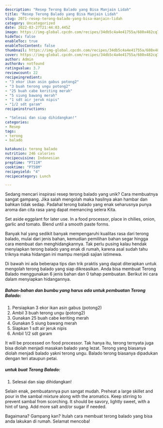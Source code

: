 ```yaml
---
description: "Resep Terong Balado yang Bisa Manjain Lidah"
title: "Resep Terong Balado yang Bisa Manjain Lidah"
slug: 2071-resep-terong-balado-yang-bisa-manjain-lidah
category: Uncategorized
date: 2022-03-27T21:44:03.445Z
image: https://img-global.cpcdn.com/recipes/34db5c4a4e41755a/680x482cq70/terong-balado-foto-resep-utama.jpg
hideToc: false
enableToc: true
enableTocContent: false
thumbnail: https://img-global.cpcdn.com/recipes/34db5c4a4e41755a/680x482cq70/terong-balado-foto-resep-utama.jpg
cover: https://img-global.cpcdn.com/recipes/34db5c4a4e41755a/680x482cq70/terong-balado-foto-resep-utama.jpg
author: Admin
authorAv: notfound
ratingvalue: 3.7
reviewcount: 22
recipeingredient:
- "3 ekor ikan asin gabus potong2"
- "3 buah terong ungu potong2"
- "25 buah cabe keriting merah"
- "5 siung bawang merah"
- "1 sdt air jeruk nipis"
- "1/2 sdt garam"
recipeinstructions:

- "Selesai dan siap dihidangkan!"
categories:
- Resep
tags:
- terong
- balado

katakunci: terong balado 
nutrition: 246 calories
recipecuisine: Indonesian
preptime: "PT11M"
cooktime: "PT58M"
recipeyield: "4"
recipecategory: Lunch

---
```





Sedang mencari inspirasi resep terong balado yang unik? Cara membuatnya sangat gampang. Jika salah mengolah maka hasilnya akan hambar dan bahkan tidak sedap. Padahal terong balado yang enak seharusnya punya aroma dan cita rasa yang dapat memancing selera Kita.





Set aside eggplant for later use. In a food processor, place in chilies, onion, garlic and tomato. Blend until a smooth paste forms.

Banyak hal yang sedikit banyak mempengaruhi kualitas rasa dari terong balado, mulai dari jenis bahan, kemudian pemilihan bahan segar hingga cara membuat dan menghidangkannya. Tak perlu pusing kalau hendak menyiapkan terong balado yang enak di rumah, karena asal sudah tahu triknya maka hidangan ini mampu menjadi sajian istimewa.






Di bawah ini ada beberapa tips dan trik praktis yang dapat diterapkan untuk mengolah terong balado yang siap dikreasikan. Anda bisa membuat Terong Balado menggunakan 6 jenis bahan dan 0 tahap pembuatan. Berikut ini cara dalam menyiapkan hidangannya.

<!--inarticleads1-->

##### Bahan-bahan dan bumbu yang harus ada untuk pembuatan Terong Balado:

1. Persiapkan 3 ekor ikan asin gabus (potong2)
1. Ambil 3 buah terong ungu (potong2)
1. Gunakan 25 buah cabe keriting merah
1. Gunakan 5 siung bawang merah
1. Siapkan 1 sdt air jeruk nipis
1. Ambil 1/2 sdt garam


It will be processed on food processor. Tak hanya itu, terong ternyata juga bisa diolah menjadi masakan balado yang lezat. Terong yang biasanya diolah menjadi balado yakni terong ungu. Balado terong biasanya dipadukan dengan teri ataupun petai. 

<!--inarticleads2-->

#####  untuk buat Terong Balado:


1. Selesai dan siap dihidangkan!

Selain enak, pembuatannya pun sangat mudah. Preheat a large skillet and pour in the sambal mixture along with the aromatics. Keep stirring to prevent sambal from scorching. It should be savory, lightly sweet, with a hint of tang. Add more salt and/or sugar if needed. 

Bagaimana? Gampang kan? Itulah cara membuat terong balado yang bisa anda lakukan di rumah. Selamat mencoba!
